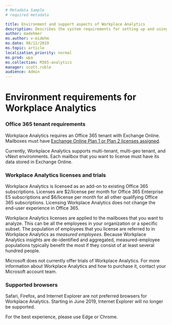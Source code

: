 ```yaml
---
# Metadata Sample
# required metadata

title: Environment and support aspects of Workplace Analytics 
description: Describes the system requirements for setting up and using Workplace Analytics
author: madehmer
ms.author: v-midehm
ms.date: 08/12/2019
ms.topic: article
localization_priority: normal 
ms.prod: wpa
ms.collection: M365-analytics
manager: scott.ruble
audience: Admin
---
```


# Environment requirements for Workplace Analytics

### Office 365 tenant requirements

Workplace Analytics requires an Office 365 tenant with Exchange Online.  Mailboxes must have [Exchange Online Plan 1 or Plan 2 licenses assigned](https://products.office.com/exchange/compare-microsoft-exchange-online-plans).

Currently, Workplace Analytics supports multi-tenant, multi-geo tenant, and vNext environments. Each mailbox that you want to license must have its data stored in Exchange Online.

### Workplace Analytics licenses and trials

Workplace Analytics is licensed as an add-on to existing Office 365 subscriptions. Licenses are $2/license per month for Office 365 Enterprise E5 subscriptions and $6/license per month for all other qualifying Office 365 subscriptions. Licensing Workplace Analytics does not change the end-user experience in Office 365.

Workplace Analytics licenses are applied to the mailboxes that you want to analyze. This can be all the employees in your organization or a specific subset. The population of employees that you license are referred to in Workplace Analytics as _measured employees_. Because Workplace Analytics insights are de-identified and aggregated, measured-employee populations typically benefit the most if they consist of at least several hundred people.

Microsoft does not currently offer trials of Workplace Analytics. For more information about Workplace Analytics and how to purchase it, contact your Microsoft account team. 

### Supported browsers

<!-- removing:
Workplace Analytics works with the latest or immediately previous versions of Microsoft Edge, Google Chrome, Apple Safari, Internet Explorer, and Mozilla Firefox.
and replacing with the following: -->

Safari, Firefox, and Internet Explorer are not preferred browsers for Workplace Analytics. Starting in June 2019, Internet Explorer will no longer be supported. 

For the best experience, please use Edge or Chrome.

<!-- REMOVING FOR NOW 
### FastTrack qualification

FastTrack services for Workplace Analytics onboarding and training are available to customers who purchase at least 1,000 licenses.
-->